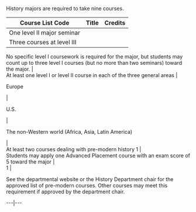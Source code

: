 History majors are required to take nine courses.

Course List  Code  |  Title  |  Credits  
---|---|---  
One level II major seminar  |  
Three courses at level III  |  
No specific level I coursework is required for the major, but students may
count up to three level I courses (but no more than two seminars) toward the
major.  |  
At least one level I or level II course in each of the three general areas  |  
  
Europe

|  
  
U.S.

|  
  
The non-Western world (Africa, Asia, Latin America)

|  
At least two courses dealing with pre-modern history  1  |  
Students may apply one Advanced Placement course with an exam score of 5
toward the major  |  
1  |

See the departmental website or the History Department chair for the approved
list of pre-modern courses. Other courses may meet this requirement if
approved by the department chair.  
  
---|---

